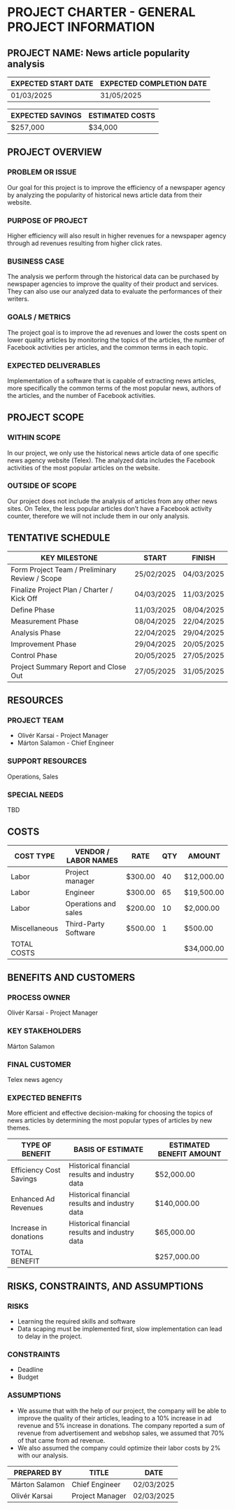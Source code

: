 # PROJECT CHARTER - GENERAL PROJECT INFORMATION
## PROJECT NAME: News article popularity analysis

| EXPECTED START DATE  | EXPECTED COMPLETION DATE |
| ------------- | ------------- |
| 01/03/2025  | 31/05/2025  |

| EXPECTED SAVINGS  | ESTIMATED COSTS |
| ------------- | ------------- |
| $257,000  | $34,000  |

## PROJECT OVERVIEW
### PROBLEM OR ISSUE 
Our goal for this project is to improve the efficiency of a newspaper agency by analyzing the popularity of historical news article data from their website.
### PURPOSE OF PROJECT
Higher efficiency will also result in higher revenues for a newspaper agency through ad revenues resulting from higher click rates. 
### BUSINESS CASE
The analysis we perform through the historical data can be purchased by newspaper agencies to improve the quality of their product and services. They can also use our analyzed data to evaluate the performances of their writers.
### GOALS / METRICS
The project goal is to improve the ad revenues and lower the costs spent on lower quality articles by monitoring the topics of the articles, the number of Facebook activities per articles, and the common terms in each topic.
### EXPECTED DELIVERABLES
Implementation of a software that is capable of extracting news articles, more specifically the common terms of the most popular news, authors of the articles, and the number of Facebook activities.

## PROJECT SCOPE
### WITHIN SCOPE
In our project, we only use the historical news article data of one specific news agency website (Telex). The analyzed data includes the Facebook activities of the most popular articles on the website.
### OUTSIDE OF SCOPE
Our project does not include the analysis of articles from any other news sites. On Telex, the less popular articles don’t have a Facebook activity counter, therefore we will not include them in our only analysis.

## TENTATIVE SCHEDULE

| KEY MILESTONE | START | FINISH |
| ------------- | ------------- | ------------- |
| Form Project Team / Preliminary Review / Scope | 25/02/2025	| 04/03/2025 |
| Finalize Project Plan / Charter / Kick Off	| 04/03/2025	| 11/03/2025 |
| Define Phase	| 11/03/2025	| 08/04/2025 |
| Measurement Phase	| 08/04/2025	| 22/04/2025 |
| Analysis Phase	| 22/04/2025	| 29/04/2025 |
| Improvement Phase	| 29/04/2025	| 20/05/2025 |
| Control Phase	| 20/05/2025	| 27/05/2025 |
| Project Summary Report and Close Out	| 27/05/2025	| 31/05/2025 |
 
## RESOURCES
### PROJECT TEAM
- Olivér Karsai - Project Manager
- Márton Salamon - Chief Engineer  	
### SUPPORT RESOURCES
Operations, Sales
### SPECIAL NEEDS
TBD

## COSTS

| COST TYPE | VENDOR / LABOR NAMES | RATE | QTY | AMOUNT |
| ------------- | ------------- | ------------- | ------------- | ------------- |				
| Labor	| Project manager	| $300.00	| 40 | $12,000.00 |
| Labor	| Engineer	| $300.00	| 65 | $19,500.00 |
| Labor	| Operations and sales	| $200.00	| 10 | $2,000.00 |
| Miscellaneous	| Third-Party Software	| $500.00	| 1	| $500.00 |
|	 	 	TOTAL COSTS	| | | | $34,000.00 |
 
## BENEFITS AND CUSTOMERS
### PROCESS OWNER
Olivér Karsai - Project Manager 
### KEY STAKEHOLDERS
Márton Salamon
### FINAL CUSTOMER
Telex news agency 
### EXPECTED BENEFITS
More efficient and effective decision-making for choosing the topics of news articles by determining the most popular types of articles by new themes.
 	 	 	 	 	 
| TYPE OF BENEFIT | BASIS OF ESTIMATE | ESTIMATED BENEFIT AMOUNT |
| ------------- | ------------- | ------------- |			
| Efficiency Cost Savings	| Historical financial results and industry data | $52,000.00 |		 
| Enhanced Ad Revenues	| Historical financial results and industry data | $140,000.00 |
| Increase in donations	| Historical financial results and industry data | $65,000.00 |
| TOTAL BENEFIT | | $257,000.00 |

 
## RISKS, CONSTRAINTS, AND ASSUMPTIONS
### RISKS
- Learning the required skills and software
- Data scaping must be implemented first, slow implementation can lead to delay in the project.
### CONSTRAINTS
- Deadline
- Budget
### ASSUMPTIONS
- We assume that with the help of our project, the company will be able to improve the quality of their articles, leading to a 10% increase in ad revenue and 5% increase in donations. The company reported a sum of revenue from advertisement and webshop sales, we assumed that 70% of that came from ad revenue.
- We also assumed the company could optimize their labor costs by 2% with our analysis.
 	 	 	 	 	 
| PREPARED BY | TITLE | DATE |
| ------------- | ------------- | ------------- |		
| Márton Salamon | Chief Engineer	| 02/03/2025 |
| Olivér Karsai	| Project Manager	| 02/03/2025 |

